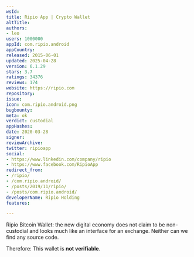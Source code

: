 ```yaml
---
wsId: 
title: Ripio App | Crypto Wallet
altTitle: 
authors:
- leo
users: 1000000
appId: com.ripio.android
appCountry: 
released: 2015-06-01
updated: 2025-04-28
version: 6.1.29
stars: 3.7
ratings: 34376
reviews: 174
website: https://ripio.com
repository: 
issue: 
icon: com.ripio.android.png
bugbounty: 
meta: ok
verdict: custodial
appHashes: 
date: 2020-03-28
signer: 
reviewArchive: 
twitter: ripioapp
social:
- https://www.linkedin.com/company/ripio
- https://www.facebook.com/RipioApp
redirect_from:
- /ripio/
- /com.ripio.android/
- /posts/2019/11/ripio/
- /posts/com.ripio.android/
developerName: Ripio Holding
features: 

---
```


Ripio Bitcoin Wallet: the new digital economy
does not claim to be non-custodial and looks much like an interface for an
exchange. Neither can we find any source code.

Therefore: This wallet is **not verifiable**.
